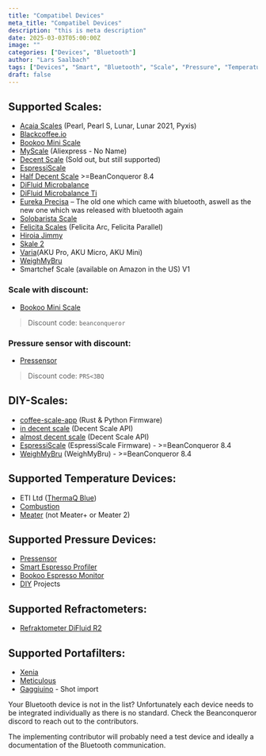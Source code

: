 ```yaml
---
title: "Compatibel Devices"
meta_title: "Compatibel Devices"
description: "this is meta description"
date: 2025-03-03T05:00:00Z
image: ""
categories: ["Devices", "Bluetooth"]
author: "Lars Saalbach"
tags: ["Devices", "Smart", "Bluetooth", "Scale", "Pressure", "Temperature"]
draft: false
---
```



## Supported Scales:

- [Acaia Scales](https://acaia.co/collections/coffee-scales) (Pearl, Pearl S, Lunar, Lunar 2021, Pyxis)
- [Blackcoffee.io](https://blackcoffee.io/)
- [Bookoo Mini Scale](https://bookoocoffee.com/)
- [MyScale](https://de.aliexpress.com/item/1005005916581185.html?gatewayAdapt=glo2deu) (Aliexpress - No Name)
- [Decent Scale](https://decentespresso.com/decentscale) (Sold out, but still supported) 
- [EspressiScale](https://www.espressiscale.com/)
- [Half Decent Scale](https://decentespresso.com/decentscale) >=BeanConqueror 8.4
- [DiFluid Microbalance](https://digitizefluid.com/pages/microbalance)
- [DiFluid Microbalance Ti](https://digitizefluid.com/products/microbalance-ti)
- [Eureka Precisa](https://www.espressissimo.de/eureka-digitale-espressowaage) – The old one which came with bluetooth, aswell as the new one which was released with bluetooth again
- [Solobarista Scale](https://e.tb.cn/h.T8XpZgftFC9NUTl?tk=pHsye1Ju0U9)
- [Felicita Scales](https://www.felicitacoffee.com/PRODUCT/3.html) (Felicita Arc, Felicita Parallel)
- [Hiroia Jimmy](https://www.hiroia.com/pages/jimmy)
- [Skale 2](https://skale.cc/en/)
- [Varia](https://www.variabrewing.com/collections/aku-new)(AKU Pro, AKU Micro, AKU Mini)
- [WeighMyBru](https://weighmybru.com/)
- Smartchef Scale (available on Amazon in the US) V1

### Scale with discount:

- [Bookoo Mini Scale](https://bookoocoffee.com/)

> Discount code: ```beanconqueror```

### Pressure sensor with discount:
- [Pressensor](https://pressensor.com/)

> Discount code: ```PRS<3BQ```

## DIY-Scales:

- [coffee-scale-app](https://github.com/beeb/coffee-scale-app/) (Rust & Python Firmware)
- [in decent scale](https://github.com/tommy-curl/inDecentScale/) (Decent Scale API)
- [almost decent scale](https://github.com/tadelv/almost-decent-scale) (Decent Scale API)
- [EspressiScale](https://www.espressiscale.com/) (EspressiScale Firmware) - >=BeanConqueror 8.4
- [WeighMyBru]((https://weighmybru.com/)) (WeighMyBru) - >=BeanConqueror 8.4


## Supported Temperature Devices:

- ETI Ltd ([ThermaQ Blue](https://thermometer.co.uk/bluetooth-thermometers/1220-1466-thermaq-blue-thermometer-monitors-temperature-remotely-5024368182791.html#/316-thermaq_blue_options-thermaq_blue_only))
- [Combustion](https://combustion.inc/)
- [Meater](https://www.meater.com/) (not Meater+ or Meater 2)


## Supported Pressure Devices:

- [Pressensor](https://pressensor.com/)
- [Smart Espresso Profiler](https://www.naked-portafilter.com/smart-espresso-profiler/)
- [Bookoo Espresso Monitor](https://bookoocoffee.com/)
- [DIY](https://github.com/wwong/OpenEspressoProfiler) Projects


## Supported Refractometers:

- [Refraktometer DiFluid R2](https://digitizefluid.com/pages/r2-extract)


## Supported Portafilters:

- [Xenia](https://www.xenia-espresso.de/en/)
- [Meticulous](https://meticuloushome.com/)
- [Gaggiuino](https://gaggiuino.github.io/) - Shot import


Your Bluetooth device is not in the list? Unfortunately each device needs to be integrated individually as there is no standard. Check the Beanconqueror discord to reach out to the contributors.

The implementing contributor will probably need a test device and ideally a documentation of the Bluetooth communication.
